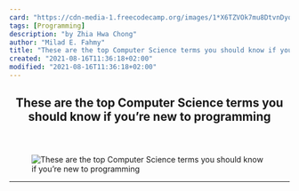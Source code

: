 ```yaml
---
card: "https://cdn-media-1.freecodecamp.org/images/1*X6TZVOk7mu8DtvnDyqpTpA.jpeg"
tags: [Programming]
description: "by Zhia Hwa Chong"
author: "Milad E. Fahmy"
title: "These are the top Computer Science terms you should know if you’re new to programming"
created: "2021-08-16T11:36:18+02:00"
modified: "2021-08-16T11:36:18+02:00"
---
```

<div class="site-wrapper">
<main id="site-main" class="site-main outer">
<div class="inner">
<article class="post-full post tag-programming tag-computer-science tag-javascript tag-coding tag-technology ">
<header class="post-full-header">
<h1 class="post-full-title">These are the top Computer Science terms you should know if you’re new to programming</h1>
</header>
<figure class="post-full-image">
<picture>
<source media="(max-width: 700px)" sizes="1px" srcset="data:image/gif;base64,R0lGODlhAQABAIAAAAAAAP///yH5BAEAAAAALAAAAAABAAEAAAIBRAA7 1w">
<source media="(min-width: 701px)" sizes="(max-width: 800px) 400px,
(max-width: 1170px) 700px,
1400px" srcset="https://cdn-media-1.freecodecamp.org/images/1*X6TZVOk7mu8DtvnDyqpTpA.jpeg 300w,
https://cdn-media-1.freecodecamp.org/images/1*X6TZVOk7mu8DtvnDyqpTpA.jpeg 600w,
https://cdn-media-1.freecodecamp.org/images/1*X6TZVOk7mu8DtvnDyqpTpA.jpeg 1000w,
https://cdn-media-1.freecodecamp.org/images/1*X6TZVOk7mu8DtvnDyqpTpA.jpeg 2000w">
<img onerror="this.style.display='none'" src="https://cdn-media-1.freecodecamp.org/images/1*X6TZVOk7mu8DtvnDyqpTpA.jpeg" alt="These are the top Computer Science terms you should know if you’re new to programming">
</picture>
</figure>
<section class="post-full-content">
<div class="post-content medium-migrated-article">
</div>
<hr>
</section>
</article>
</div>
</main>
</div>
<!-- Google Tag Manager (noscript) -->
<!-- End Google Tag Manager (noscript) -->
